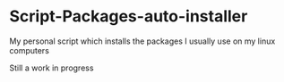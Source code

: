 # Script-Packages-auto-installer
My personal script which installs the packages I usually use on my linux computers

Still a work in progress
